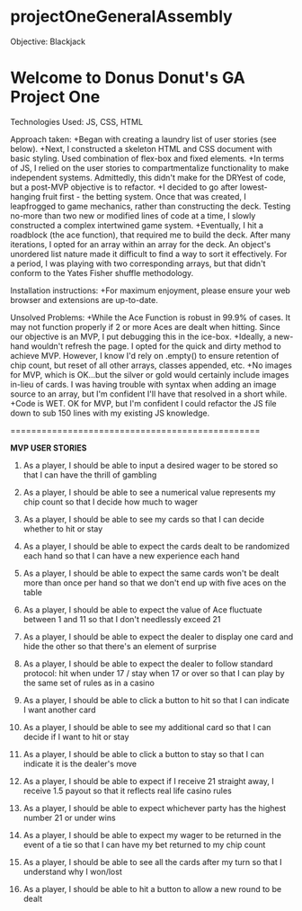 # projectOneGeneralAssembly

Objective:
Blackjack

Welcome to Donus Donut's GA Project One
================================================
Technologies Used:
JS, CSS, HTML

Approach taken:
+Began with creating a laundry list of user stories (see below).
+Next, I constructed a skeleton HTML and CSS document with basic styling. Used combination of flex-box and fixed elements.
+In terms of JS, I relied on the user stories to compartmentalize functionality to make independent systems. Admittedly, this didn't make for the DRYest of code, but a post-MVP objective is to refactor.
+I decided to go after lowest-hanging fruit first - the betting system. Once that was created, I leapfrogged to game mechanics, rather than constructing the deck. Testing no-more than two new or modified lines of code at a time, I slowly constructed a complex intertwined game system.
+Eventually, I hit a roadblock (the ace function), that required me to build the deck. After many iterations, I opted for an array within an array for the deck. An object's unordered list nature made it difficult to find a way to sort it effectively. For a period, I was playing with two corresponding arrays, but that didn't conform to the Yates Fisher shuffle methodology.

Installation instructions:
+For maximum enjoyment, please ensure your web browser and extensions are up-to-date.

Unsolved Problems:
+While the Ace Function is robust in 99.9% of cases. It may not function properly if 2 or more Aces are dealt when hitting. Since our objective is an MVP, I put debugging this in the ice-box.
+Ideally, a new-hand wouldn't refresh the page. I opted for the quick and dirty method to achieve MVP. However, I know I'd rely on .empty() to ensure retention of chip count, but reset of all other arrays, classes appended, etc.
+No images for MVP, which is OK...but the silver or gold would certainly include images in-lieu of cards. I was having trouble with syntax when adding an image source to an array, but I'm confident I'll have that resolved in a short while.
+Code is WET. OK for MVP, but I'm confident I could refactor the JS file down to sub 150 lines with my existing JS knowledge.



================================================

**MVP USER STORIES**

1. As a player, I should be able to input a desired wager to be stored so that I can have the thrill of gambling

2. As a player, I should be able to see a numerical value represents my chip count so that I decide how much to wager

3. As a player, I should be able to see my cards so that I can decide whether to hit or stay

4. As a player, I should be able to expect the cards dealt to be randomized each hand so that I can have a new experience each hand

5. As a player, I should be able to expect the same cards won't be dealt more than once per hand so that we don't end up with five aces on the table

6. As a player, I should be able to expect the value of Ace fluctuate between 1 and 11 so that I don't needlessly exceed 21

7. As a player, I should be able to expect the dealer to display one card and hide the other so that there's an element of surprise

8. As a player, I should be able to expect the dealer to follow standard protocol: hit when under 17 / stay when 17 or over so that I can play by the same set of rules as in a casino

9. As a player, I should be able to click a button to hit so that I can indicate I want another card

10. As a player, I should be able to see my additional card so that I can decide if I want to hit or stay

11. As a player, I should be able to click a button to stay so that I can indicate it is the dealer's move

12. As a player, I should be able to expect if I receive 21 straight away, I receive 1.5 payout so that it reflects real life casino rules

13. As a player, I should be able to expect whichever party has the highest number 21 or under wins

14. As a player, I should be able to expect my wager to be returned in the event of a tie so that I can have my bet returned to my chip count

15. As a player, I should be able to see all the cards after my turn so that I understand why I won/lost

16. As a player, I should be able to hit a button to allow a new round to be dealt
